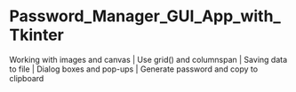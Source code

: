 # Password_Manager_GUI_App_with_Tkinter
Working with images and canvas | Use grid() and columnspan | Saving data to file | Dialog boxes and pop-ups | Generate password and copy to clipboard

